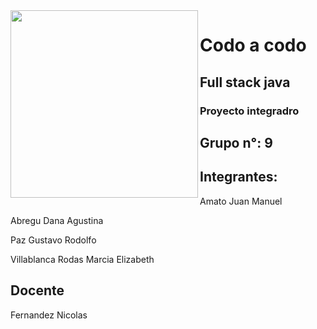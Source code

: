 <img src="https://images.app.goo.gl/1opxa6Nhzc3nUTtY9" align="left" height="300">

# Codo a codo

## Full stack java 

### Proyecto integradro 

## Grupo n°: 9

## Integrantes:

 Amato Juan Manuel 

 Abregu Dana Agustina

 Paz Gustavo Rodolfo

 Villablanca Rodas Marcia Elizabeth



## Docente

Fernandez Nicolas

